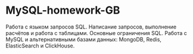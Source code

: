 # MySQL-homework-GB
Работа с языком запросов SQL. Написание запросов, выполнение расчётов и работа с таблицами. Основные ограничения SQL. Работа с MySQL и альтернативными базами данных: MongoDB, Redis, ElasticSearch и ClickHouse.
